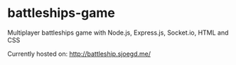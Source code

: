 # battleships-game
Multiplayer battleships game with Node.js, Express.js, Socket.io, HTML and CSS

Currently hosted on: http://battleship.sjoegd.me/
